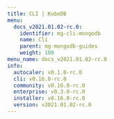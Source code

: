 ```yaml
---
title: CLI | KubeDB
menu:
  docs_v2021.01.02-rc.0:
    identifier: mg-cli-mongodb
    name: Cli
    parent: mg-mongodb-guides
    weight: 100
menu_name: docs_v2021.01.02-rc.0
info:
  autocaler: v0.1.0-rc.0
  cli: v0.16.0-rc.0
  community: v0.16.0-rc.0
  enterprise: v0.3.0-rc.0
  installer: v0.16.0-rc.0
  version: v2021.01.02-rc.0
---
```


